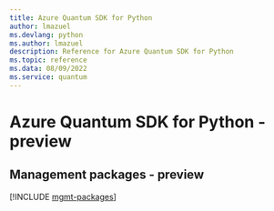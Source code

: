 ```yaml
---
title: Azure Quantum SDK for Python
author: lmazuel
ms.devlang: python
ms.author: lmazuel
description: Reference for Azure Quantum SDK for Python
ms.topic: reference
ms.data: 08/09/2022
ms.service: quantum
---
```

# Azure Quantum SDK for Python - preview

## Management packages - preview
[!INCLUDE [mgmt-packages](quantum-mgmt-index.md)]